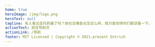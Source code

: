 ```yaml
---
home: true
heroImage: /img/logo.png
heroText: null
tagline: 有人看见亚托莉酱了吗？她也没摸鱼也没怎么样，我只是觉得你们都该看一下。
actionText: 前往导航页
actionLink: /导航
footer: MIT Licensed | Copyright © 2021-present Entrich
---
```

